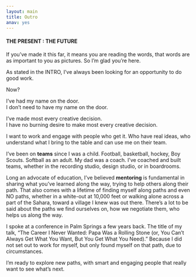 ```yaml
---
layout: main
title: Outro
anav: yes
---
```


#### THE PRESENT : THE FUTURE

If you’ve made it this far, it means you are reading the words, that words are as important to you as pictures. So I’m glad you’re here.

As stated in the INTRO, I’ve always been looking for an opportunity to do good work.

Now?

I’ve had my name on the door.  
I don’t need to have my name on the door.

I’ve made most every creative decision.  
I have no burning desire to make most every creative decision.

I want to work and engage with people who get it. Who have real ideas, who understand what I bring to the table and can use me on their team.

I’ve been on __teams__ since I was a child. Football, basketball, hockey, Boy Scouts. Softball as an adult. My dad was a coach. I’ve coached and built teams, whether in the recording studio, design studio, or in boardrooms.

Long an advocate of education, I’ve believed __mentoring__ is fundamental in sharing what you’ve learned along the way, trying to help others along their path. That also comes with a lifetime of finding myself along paths and even NO paths, whether in a white-out at 10,000 feet or walking alone across a part of the Sahara, toward a village I knew was out there. There’s a lot to be said about the paths we find ourselves on, how we negotiate them, who helps us along the way.

I spoke at a conference in Palm Springs a few years back. The title of my talk, “The Career I Never Wanted: Papa Was a Rolling Stone (or, You Can’t Always Get What You Want, But You Get What You Need).” Because I did not set out to work for myself, but only found myself on that path, due to circumstances.

I’m ready to explore new paths, with smart and engaging people that really want to see what’s next.
